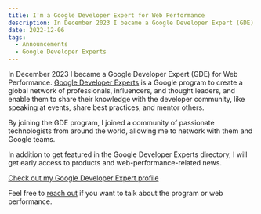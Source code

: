 ```yaml
---
title: I'm a Google Developer Expert for Web Performance
description: In December 2023 I became a Google Developer Expert (GDE) for Web Performance. Google Developer Experts is a Google program to create a global network of professionals, influencers, and thought leaders, and enable them to share their knowledge with the developer community, like speaking at events, share best practices, and mentor others.
date: 2022-12-06
tags:
  - Announcements
  - Google Developer Experts
---
```


In December 2023 I became a Google Developer Expert (GDE) for Web Performance. [Google Developer Experts](https://developers.google.com/community/experts) is a Google program to create a global network of professionals, influencers, and thought leaders, and enable them to share their knowledge with the developer community, like speaking at events, share best practices, and mentor others.

By joining the GDE program, I joined a community of passionate technologists from around the world, allowing me to network with them and Google teams.

In addition to get featured in the Google Developer Experts directory, I will get early access to products and web-performance-related news.

[Check out my Google Developer Expert profile](https://developers.google.com/community/experts/directory/profile/profile-andrea-verlicchi)

Feel free to [reach out](/contact/) if you want to talk about the program or web performance.
